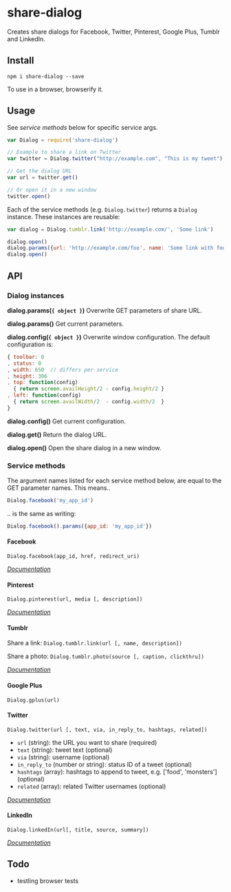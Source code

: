 # share-dialog

Creates share dialogs for Facebook, Twitter, Pinterest, Google Plus, Tumblr and LinkedIn.

## Install

    npm i share-dialog --save

To use in a browser, browserify it.

## Usage

See *service methods* below for specific service args.

```javascript
var Dialog = require('share-dialog')

// Example to share a link on Twitter
var twitter = Dialog.twitter("http://example.com", "This is my tweet")

// Get the dialog URL
var url = twitter.get()

// Or open it in a new window
twitter.open()
```

Each of the service methods (e.g. `Dialog.twitter`) returns a `Dialog` instance. These instances are reusable:

```javascript
var dialog = Dialog.tumblr.link('http://example.com/', 'Some link')

dialog.open()
dialog.params({url: 'http://example.com/foo', name: 'Some link with foo'})
dialog.open()
```

## API

### Dialog instances

**dialog.params(`{ object }`)**
Overwrite GET parameters of share URL.

**dialog.params()**
Get current parameters.

**dialog.config(`{ object }`)**
Overwrite window configuration. The default configuration is:

```javascript
{ toolbar: 0
, status: 0
, width: 650  // differs per service
, height: 306
, top: function(config)
  { return screen.availHeight/2 - config.height/2 }
, left: function(config)
  { return screen.availWidth/2  - config.width/2  }  
}
```

**dialog.config()**
Get current configuration.

**dialog.get()**
Return the dialog URL.

**dialog.open()**
Open the share dialog in a new window.

### Service methods

The argument names listed for each service method below, are equal to the GET parameter names. This means..

```javascript
Dialog.facebook('my_app_id')
```

.. is the same as writing:
```javascript
Dialog.facebook().params({app_id: 'my_app_id'})
```

#### Facebook

`Dialog.facebook(app_id, href, redirect_uri)`

*[Documentation](https://developers.facebook.com/docs/sharing/reference/share-dialog)*

#### Pinterest

`Dialog.pinterest(url, media [, description])`

*[Documentation](https://developers.pinterest.com/pin_it/)*

#### Tumblr

Share a link:
`Dialog.tumblr.link(url [, name, description])`

Share a photo:
`Dialog.tumblr.photo(source [, caption, clickthru])`

*[Documentation](http://www.tumblr.com/buttons)*

#### Google Plus

`Dialog.gplus(url)`

#### Twitter

`Dialog.twitter(url [, text, via, in_reply_to, hashtags, related])`

- `url` (string): the URL you want to share (required)
- `text` (string): tweet text (optional)
- `via` (string): username (optional)
- `in_reply_to` (number or string): status ID of a tweet (optional)
- `hashtags` (array): hashtags to append to tweet, e.g. \['food', 'monsters'\] (optional)
- `related` (array): related Twitter usernames (optional)

*[Documentation](https://dev.twitter.com/docs/intents#tweet-intent)*

#### LinkedIn

`Dialog.linkedIn(url[, title, source, summary])`

*[Documentation](https://developer.linkedin.com/documents/share-linkedin)*

## Todo

- testling browser tests
